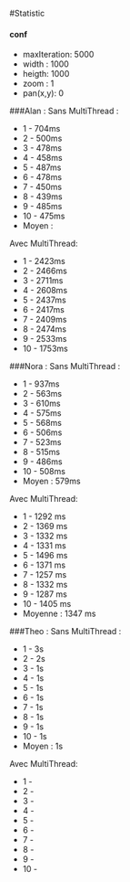 #Statistic
#### conf 
- maxIteration: 5000
- width : 1000
- heigth: 1000
- zoom : 1
- pan(x,y): 0

###Alan :
Sans MultiThread :
- 1 - 704ms
- 2 - 500ms
- 3 - 478ms
- 4 - 458ms
- 5 - 487ms
- 6 - 478ms
- 7 - 450ms
- 8 - 439ms
- 9 - 485ms
- 10 - 475ms
- Moyen :

Avec MultiThread:
- 1 - 2423ms
- 2 - 2466ms
- 3 - 2711ms
- 4 - 2608ms
- 5 - 2437ms
- 6 - 2417ms
- 7 - 2409ms
- 8 - 2474ms
- 9 - 2533ms
- 10 - 1753ms

###Nora :
Sans MultiThread :
- 1 - 937ms
- 2 - 563ms
- 3 - 610ms
- 4 - 575ms
- 5 - 568ms
- 6 - 506ms
- 7 - 523ms
- 8 - 515ms
- 9 - 486ms
- 10 - 508ms
- Moyen : 579ms

Avec MultiThread:
- 1 - 1292 ms
- 2 - 1369 ms
- 3 - 1332 ms
- 4 - 1331 ms
- 5 - 1496 ms
- 6 - 1371 ms
- 7 - 1257 ms
- 8 - 1332 ms
- 9 - 1287 ms
- 10 - 1405 ms
- Moyenne : 1347 ms

###Theo :
Sans MultiThread :
- 1 - 3s
- 2 - 2s
- 3 - 1s
- 4 - 1s
- 5 - 1s
- 6 - 1s
- 7 - 1s
- 8 - 1s
- 9 - 1s
- 10 - 1s
- Moyen : 1s

Avec MultiThread:
- 1 -
- 2 -
- 3 -
- 4 -
- 5 -
- 6 -
- 7 -
- 8 -
- 9 -
- 10 -